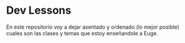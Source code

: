 # Dev Lessons

En este repositorio voy a dejar asentado y ordenado (lo mejor posible) cuales son las clases y temas que estoy enseñandole a Euge.
